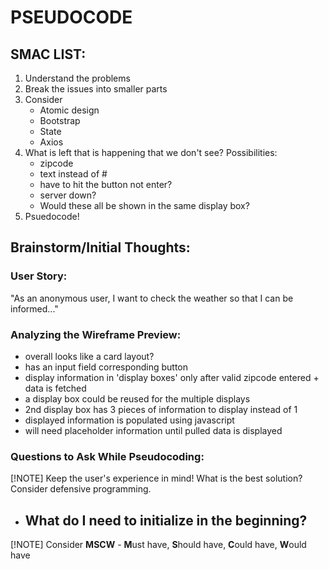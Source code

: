 # PSEUDOCODE

## SMAC LIST:
1. Understand the problems
2. Break the issues into smaller parts
3. Consider
    - Atomic design
    - Bootstrap
    - State
    - Axios
4. What is left that is happening that we don't see? Possibilities:
    - zipcode
    - text instead of #
    - have to hit the button not enter?
    - server down?
    - Would these all be shown in the same display box?
5. Psuedocode!

## Brainstorm/Initial Thoughts:

### User Story:
"As an anonymous user, I want to check the weather so that I can be informed..."

### Analyzing the Wireframe Preview:
- overall looks like a card layout?
- has an input field corresponding button
- display information in 'display boxes' only after valid zipcode entered + data is fetched
- a display box could be reused for the multiple displays
- 2nd display box has 3 pieces of information to display instead of 1
- displayed information is populated using javascript
- will need placeholder information until pulled data is displayed

### Questions to Ask While Pseudocoding:

[!NOTE]
Keep the user's experience in mind!
What is the best solution?
Consider defensive programming.

- What do I need to initialize in the beginning?
    -


[!NOTE]
Consider **MSCW** - **M**ust have, **S**hould have, **C**ould have, **W**ould have
